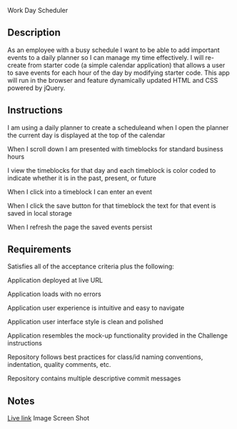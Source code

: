 Work Day Scheduler

## Description

As an employee with a busy schedule I want to be able to add important events to a daily planner so I can manage my time effectively.
I will re-create from starter code (a simple calendar application) that allows a user to save events for each hour of the day by modifying starter code. 
This app will run in the browser and feature dynamically updated HTML and CSS powered by jQuery.

## Instructions
I am using a daily planner to create a scheduleand when I open the planner the current day is displayed at the top of the calendar

When I scroll down I am presented with timeblocks for standard business hours

I view the timeblocks for that day and each timeblock is color coded to indicate whether it is in the past, present, or future

When I click into a timeblock I can enter an event

When I click the save button for that timeblock the text for that event is saved in local storage

When I refresh the page the saved events persist

## Requirements
Satisfies all of the acceptance criteria plus the following:

Application deployed at live URL

Application loads with no errors

Application user experience is intuitive and easy to navigate

Application user interface style is clean and polished

Application resembles the mock-up functionality provided in the Challenge instructions

Repository follows best practices for class/id naming conventions, indentation, quality comments, etc.

Repository contains multiple descriptive commit messages

## Notes
[Live link](https://leybaair.github.io/Schedule-Me-In/)
Image Screen Shot
